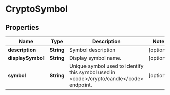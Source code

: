 

# CryptoSymbol


## Properties

| Name | Type | Description | Notes |
|------------ | ------------- | ------------- | -------------|
|**description** | **String** | Symbol description |  [optional] |
|**displaySymbol** | **String** | Display symbol name. |  [optional] |
|**symbol** | **String** | Unique symbol used to identify this symbol used in &lt;code&gt;/crypto/candle&lt;/code&gt; endpoint. |  [optional] |



